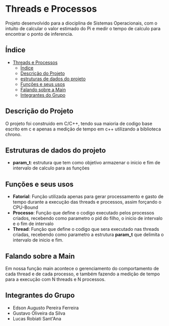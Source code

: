 # Threads e Processos
Projeto desenvolvido para a diociplina de Sistemas Operacionais, com o intuito de calcular o valor estimado do Pi e medir o tempo de calculo
para encontrar o ponto de inferencia.

## Índice

- [Threads e Processos](#threads-e-processos)
  - [Índice](#índice)
  - [Descrição do Projeto](#descrição-do-projeto)
  - [estruturas de dados do projeto](#estruturas-de-dados-do-projeto)
  - [Funções e seus usos](#funções-e-seus-usos)
  - [Falando sobre a Main](#falando-sobre-a-main)
  - [Integrantes do Grupo](#integrantes-do-grupo)



## Descrição do Projeto

O projeto foi construido em C/C++, tendo sua maioria de codigo base escrito em c e apenas a medição de tempo em c++ utilizando a biblioteca chrono.

## Estruturas de dados do projeto

- **param_t**: estrutura que tem como objetivo armazenar o inicio e fim de intervalo de calculo para as funções

## Funções e seus usos

- **Fatorial**: Função utilizada apenas para gerar processamento e gasto de tempo durante a execução das threads e processos, assim forçando o CPU-Bound
- **Processo**: Função que define o codigo executado pelos processos criados, recebendo como parametro o pid do filho, o inicio de intervalo e o fim de intervalo
- **Thread**: Função que define o codigo que sera executado nas threads criadas, recebendo como parametro a estrutura **param_t** que delimita o intervalo de inicio e fim.

## Falando sobre a Main
Em nossa função main acontece o gerenciamento do comportamento de cada thread e de cada processo, e também fazendo a medição de tempo para a execução com N threads e N processos.

## Integrantes do Grupo
- Edson Augusto Pereira Ferreira
- Gustavo Oliveira da Silva
- Lucas Robiati Sant'Ana

